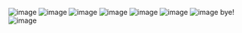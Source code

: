![image](https://64.media.tumblr.com/9fd6fa9b82ad2cc129eb0b0ec28cc70d/81462f445de850bf-fe/s75x75_c1/04b0f0da3261d3ca67204c2538d5c408bd2b83a1.gifv)
![image](https://64.media.tumblr.com/71ba890e52cf8b0d06fb0f474679b8fe/f6eb5b38cf345974-ba/s500x750/12902368e3cb6bd47f9e85448dd92b04198b7b25.pnj)
![image](https://64.media.tumblr.com/519d731074fcdc98cb338045f1e8429a/0d0c4951b4686fdf-09/s400x600/c5a6a7ad4e7beed977538380cc047151e381ec73.gifv)
![image](https://64.media.tumblr.com/659fe10f2ff4731e987f1d365d26cea6/d3abb1e6c0491228-ad/s100x200/e3f33652b7c95c465b5428157e6ec8b9b96ca6d9.gifv)
![image](https://64.media.tumblr.com/26fc5797e80216270af899d405c007e2/d3abb1e6c0491228-c5/s100x200/5a75cabfbdf514d2b5a31f98ff8253afda12dc24.gifv)
![image](https://images-wixmp-ed30a86b8c4ca887773594c2.wixmp.com/f/69578047-4011-4959-859e-e5b20556ff60/d5k1twy-14d95aaf-f25a-4c6f-a80e-85695545cb12.gif?token=eyJ0eXAiOiJKV1QiLCJhbGciOiJIUzI1NiJ9.eyJzdWIiOiJ1cm46YXBwOjdlMGQxODg5ODIyNjQzNzNhNWYwZDQxNWVhMGQyNmUwIiwiaXNzIjoidXJuOmFwcDo3ZTBkMTg4OTgyMjY0MzczYTVmMGQ0MTVlYTBkMjZlMCIsIm9iaiI6W1t7InBhdGgiOiJcL2ZcLzY5NTc4MDQ3LTQwMTEtNDk1OS04NTllLWU1YjIwNTU2ZmY2MFwvZDVrMXR3eS0xNGQ5NWFhZi1mMjVhLTRjNmYtYTgwZS04NTY5NTU0NWNiMTIuZ2lmIn1dXSwiYXVkIjpbInVybjpzZXJ2aWNlOmZpbGUuZG93bmxvYWQiXX0.ezzdnBAG2f_AQZZ53zqw19Y56Tlz9M-LblrtvyZZ120)
![image](https://images-wixmp-ed30a86b8c4ca887773594c2.wixmp.com/f/5b5712f7-803b-4b98-ba97-749f1a107087/d9gmj9q-015785e8-5ee3-44bb-822a-bd80877608a5.gif?token=eyJ0eXAiOiJKV1QiLCJhbGciOiJIUzI1NiJ9.eyJzdWIiOiJ1cm46YXBwOjdlMGQxODg5ODIyNjQzNzNhNWYwZDQxNWVhMGQyNmUwIiwiaXNzIjoidXJuOmFwcDo3ZTBkMTg4OTgyMjY0MzczYTVmMGQ0MTVlYTBkMjZlMCIsIm9iaiI6W1t7InBhdGgiOiJcL2ZcLzViNTcxMmY3LTgwM2ItNGI5OC1iYTk3LTc0OWYxYTEwNzA4N1wvZDlnbWo5cS0wMTU3ODVlOC01ZWUzLTQ0YmItODIyYS1iZDgwODc3NjA4YTUuZ2lmIn1dXSwiYXVkIjpbInVybjpzZXJ2aWNlOmZpbGUuZG93bmxvYWQiXX0.G_nck13WTuNngyWzjH3nLrRy5-nRUCvwDI9HdowrLQY)
bye!
![image](https://images-wixmp-ed30a86b8c4ca887773594c2.wixmp.com/f/7dffb966-dd9b-43d3-851e-9f6c0150cb08/d34dwh4-04289250-8f4b-4cbc-93c0-0ca884834cf1.png?token=eyJ0eXAiOiJKV1QiLCJhbGciOiJIUzI1NiJ9.eyJzdWIiOiJ1cm46YXBwOjdlMGQxODg5ODIyNjQzNzNhNWYwZDQxNWVhMGQyNmUwIiwiaXNzIjoidXJuOmFwcDo3ZTBkMTg4OTgyMjY0MzczYTVmMGQ0MTVlYTBkMjZlMCIsIm9iaiI6W1t7InBhdGgiOiJcL2ZcLzdkZmZiOTY2LWRkOWItNDNkMy04NTFlLTlmNmMwMTUwY2IwOFwvZDM0ZHdoNC0wNDI4OTI1MC04ZjRiLTRjYmMtOTNjMC0wY2E4ODQ4MzRjZjEucG5nIn1dXSwiYXVkIjpbInVybjpzZXJ2aWNlOmZpbGUuZG93bmxvYWQiXX0.L7OQukPDZuOw9mHGWhvTjkGSknVCXm6bG3SxQfAMyyc)







